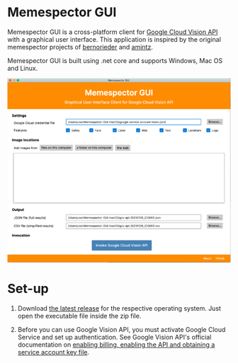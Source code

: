 # Memespector GUI

Memespector GUI is a cross-platform client for [Google Cloud Vision API](https://cloud.google.com/vision/) with a graphical user interface.  This application is inspired by the original memespector projects of [bernorieder](https://github.com/bernorieder/memespector) and [amintz](https://github.com/amintz/memespector-python).  

Memespector GUI is built using .net core and supports Windows, Mac OS and Linux.

![Screen shot](doc/res/memespector-gui-screenshot-mac.png)

# Set-up

1. Download [the latest release](https://github.com/jason-chao/memespector-gui/releases/tag/0.0.1beta) for the respective operating system.  Just open the executable file inside the zip file.

2. Before you can use Google Vision API, you must activate Google Cloud Service and set up authentication.  See Google Vision API's official documentation on [enabling billing, enabling the API and obtaining a service account key file](https://cloud.google.com/vision/docs/setup).